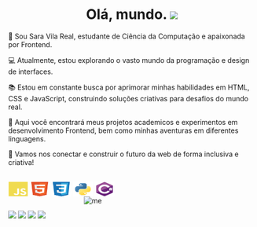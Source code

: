 <h1 align="center"> 
Olá, mundo. <img src="https://raw.githubusercontent.com/Veidoido/Veidoido/main/images/hi.gif" height="30px">
</h1>

👋 Sou Sara Vila Real, estudante de Ciência da Computação e apaixonada por Frontend.

💻 Atualmente, estou explorando o vasto mundo da programação e design de interfaces.

📚 Estou em constante busca por aprimorar minhas habilidades em HTML, CSS e JavaScript, construindo soluções criativas para desafios do mundo real.

🚀  Aqui você encontrará meus projetos academicos e experimentos em desenvolvimento Frontend, bem como minhas aventuras em diferentes linguagens.

🤝 Vamos nos conectar e construir o futuro da web de forma inclusiva e criativa!



<div style="display: inline_block"><br>
  <img align="center" alt="Js" height="30" width="40" src="https://raw.githubusercontent.com/devicons/devicon/master/icons/javascript/javascript-plain.svg">
  <img align="center" alt="HTML" height="30" width="40" src="https://raw.githubusercontent.com/devicons/devicon/master/icons/html5/html5-original.svg">
  <img align="center" alt="CSS" height="30" width="40" src="https://raw.githubusercontent.com/devicons/devicon/master/icons/css3/css3-original.svg">
  <img align="center" alt="Python" height="30" width="40" src="https://raw.githubusercontent.com/devicons/devicon/master/icons/python/python-original.svg">
  <img align="center" alt="Csharp" height="30" width="40" src="https://raw.githubusercontent.com/devicons/devicon/master/icons/csharp/csharp-original.svg">
  <img align="right" alt="me"  height="350" width="350" src="https://cdn.discordapp.com/attachments/1150188710760030268/1150188934542938112/ezgif-5-e225a2fe28.gif">
</div>
  
  ##
 
<div> 
  
  <a href = "mailto:saradotpy@gmail.com"><img src="https://img.shields.io/badge/Gmail-D14836?style=for-the-badge&logo=gmail&logoColor=white" target="_blank"></a>
  <a href="https://www.linkedin.com/in/saravilareal" target="_blank"><img src="https://img.shields.io/badge/-LinkedIn-%230077B5?style=for-the-badge&logo=linkedin&logoColor=white" target="_blank"></a> 
  <a href="https://instagram.com/saravreal" target="_blank"><img src="https://img.shields.io/badge/-Instagram-%23E4405F?style=for-the-badge&logo=instagram&logoColor=white" target="_blank"></a>
  <a href="https://twitter.com/saravreal" target="_blank"><img src="https://img.shields.io/badge/Twitter-1DA1F2?style=for-the-badge&logo=twitter&logoColor=white"></a>
</div>
